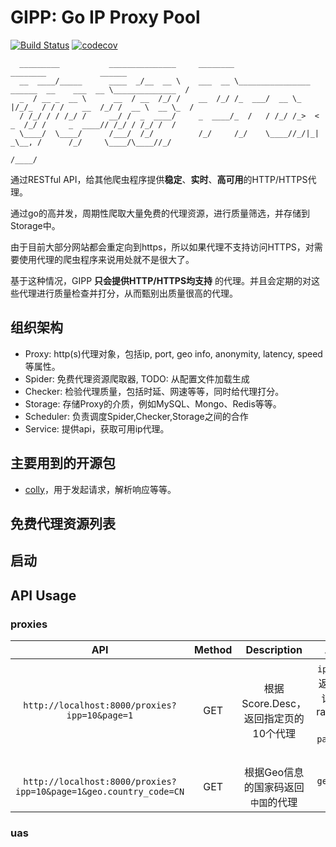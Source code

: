 # GIPP: Go IP Proxy Pool

[![Build Status](https://travis-ci.org/Leosocy/gipp.svg?branch=master)](https://travis-ci.org/Leosocy/gipp)
[![codecov](https://codecov.io/gh/Leosocy/gipp/branch/master/graph/badge.svg)](https://codecov.io/gh/Leosocy/gipp)

      _________           _______________     ________                                 ________            ______
      __  ____/_____      ____  _/__  __ \    ___  __ \________________  ______  __    ___  __ \______________  /
      _  / __ _  __ \      __  / __  /_/ /    __  /_/ /_  ___/  __ \_  |/_/_  / / /    __  /_/ /  __ \  __ \_  / 
      / /_/ / / /_/ /     __/ /  _  ____/     _  ____/_  /   / /_/ /_>  < _  /_/ /     _  ____// /_/ / /_/ /  /  
      \____/  \____/      /___/  /_/          /_/     /_/    \____//_/|_| _\__, /      /_/     \____/\____//_/   
                                                                          /____/                                 

通过RESTful API，给其他爬虫程序提供**稳定**、**实时**、**高可用**的HTTP/HTTPS代理。

通过go的高并发，周期性爬取大量免费的代理资源，进行质量筛选，并存储到Storage中。

由于目前大部分网站都会重定向到https，所以如果代理不支持访问HTTPS，对需要使用代理的爬虫程序来说用处就不是很大了。

基于这种情况，GIPP **只会提供HTTP/HTTPS均支持** 的代理。并且会定期的对这些代理进行质量检查并打分，从而甄别出质量很高的代理。

## 组织架构

- Proxy: http(s)代理对象，包括ip, port, geo info, anonymity, latency, speed等属性。
- Spider: 免费代理资源爬取器, TODO: 从配置文件加载生成
- Checker: 检验代理质量，包括时延、网速等等，同时给代理打分。
- Storage: 存储Proxy的介质，例如MySQL、Mongo、Redis等等。
- Scheduler: 负责调度Spider,Checker,Storage之间的合作
- Service: 提供api，获取可用ip代理。

## 主要用到的开源包

- [colly](https://github.com/gocolly/colly)，用于发起请求，解析响应等等。

## 免费代理资源列表

## 启动

## API Usage

### proxies

|                                API                                | Method |             Description              |                       Args                        |  Try  |
| :---------------------------------------------------------------: | :----: | :----------------------------------: | :-----------------------------------------------: | :---: |
|           `http://localhost:8000/proxies?ipp=10&page=1`           |  GET   | 根据Score.Desc，返回指定页的10个代理 | `ipp`:一页返回n条记录，range(0, 50]  `page`:第n页 |       |
| `http://localhost:8000/proxies?ipp=10&page=1&geo.country_code=CN` |  GET   | 根据Geo信息的国家码返回`中国`的代理  |                  `geo.xxx`: xxx                   |

### uas
